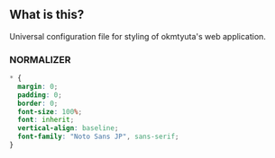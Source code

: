 ## What is this?
Universal configuration file for styling of okmtyuta's web application.

### NORMALIZER

```css
* {
  margin: 0;
  padding: 0;
  border: 0;
  font-size: 100%;
  font: inherit;
  vertical-align: baseline;
  font-family: "Noto Sans JP", sans-serif;
}
```
